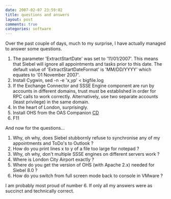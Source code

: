 ```yaml
---
date: 2007-02-07 23:59:02
title: questions and answers
layout: post
comments: true
categories: software
---
```

Over the past couple of days, much to my surprise, I have actually
managed to answer some questions.

1. The parameter 'ExtractStartDate' was set to '11/01/2007'. This means
   that Siebel will ignore all appointments and tasks prior to this
   date. The default value of 'ExtractStartDateFormat' is 'MM/DD/YYYY'
   which equates to '01 November 2007'.
2. Install Cygwin, sed -n -e 'x,yp' < bigfile.log
3. If the Exchange Connector and SSSE Engine component are run by
   accounts in different domains, trust must be established in order
   for RPC calls to work correctly. Alternatively, use two separate
   accounts (least privilege) in the same domain.
4. In the heart of London, surprisingly.
5. Install OHS from the OAS Companion
   [CD](http://www.oracle.com/technology/software/products/ias/htdocs/1013.html)
6. F11

And now for the questions...

1. Why, oh why, does Siebel stubbornly refuse to synchronise any of my
   appointments and ToDo's to Outlook ?
2. How do you print lines x to y of a file too large for notepad ?
3. Why, oh why, don't multiple SSSE engines on different servers work ?
4. Where is London City Airport exactly ?
5. Where do you get the version of OHS (with Apache 2.x) needed for
   Siebel 8.0 ?
6. How do you switch from full screen mode back to console in VMware ?

I am probably most proud of number 6. If only all my answers were as
succinct and technically correct.

